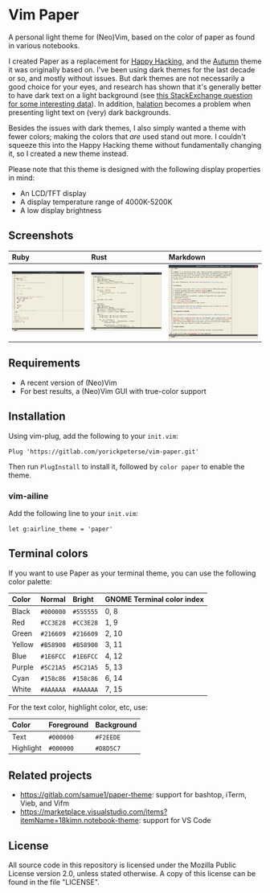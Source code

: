 # Vim Paper

A personal light theme for (Neo)Vim, based on the color of paper as found in
various notebooks.

I created Paper as a replacement for [Happy
Hacking](https://gitlab.com/yorickpeterse/happy_hacking.vim), and the
[Autumn](https://gitlab.com/yorickpeterse/Autumn.vim) theme it was originally
based on. I've been using dark themes for the last decade or so, and mostly
without issues. But dark themes are not necessarily a good choice for your eyes,
and research has shown that it's generally better to have dark text on a light
background (see [this StackExchange question for some interesting
data](https://ux.stackexchange.com/questions/53264/dark-or-white-color-theme-is-better-for-the-eyes)).
In addition, [halation](https://en.wiktionary.org/wiki/halation) becomes a
problem when presenting light text on (very) dark backgrounds.

Besides the issues with dark themes, I also simply wanted a theme with fewer
colors; making the colors that _are_ used stand out more. I couldn't squeeze
this into the Happy Hacking theme without fundamentally changing it, so I
created a new theme instead.

Please note that this theme is designed with the following display properties in
mind:

* An LCD/TFT display
* A display temperature range of 4000K-5200K
* A low display brightness

## Screenshots

| Ruby                          | Rust                          | Markdown
|:------------------------------|:------------------------------|:-------------
| ![Ruby](screenshots/ruby.png) | ![Rust](screenshots/rust.png) | ![Markdown](screenshots/markdown.png)


## Requirements

* A recent version of (Neo)Vim
* For best results, a (Neo)Vim GUI with true-color support

## Installation

Using vim-plug, add the following to your `init.vim`:

    Plug 'https://gitlab.com/yorickpeterse/vim-paper.git'

Then run `PlugInstall` to install it, followed by `color paper` to enable the
theme.

### vim-ailine

Add the following line to your `init.vim`:

    let g:airline_theme = 'paper'

## Terminal colors

If you want to use Paper as your terminal theme, you can use the following color
palette:

| Color   | Normal    | Bright    | GNOME Terminal color index
|:--------|:----------|:----------|:--------------------------
| Black   | `#000000` | `#555555` | 0, 8
| Red     | `#CC3E28` | `#CC3E28` | 1, 9
| Green   | `#216609` | `#216609` | 2, 10
| Yellow  | `#B58900` | `#B58900` | 3, 11
| Blue    | `#1E6FCC` | `#1E6FCC` | 4, 12
| Purple  | `#5C21A5` | `#5C21A5` | 5, 13
| Cyan    | `#158c86` | `#158c86` | 6, 14
| White   | `#AAAAAA` | `#AAAAAA` | 7, 15

For the text color, highlight color, etc, use:

| Color     | Foreground | Background
|:----------|:-----------|:------------
| Text      | `#000000`  | `#F2EEDE`
| Highlight | `#000000`  | `#D8D5C7`

## Related projects

- https://gitlab.com/samue1/paper-theme: support for bashtop, iTerm, Vieb, and
  Vifm
- https://marketplace.visualstudio.com/items?itemName=18kimn.notebook-theme:
  support for VS Code

## License

All source code in this repository is licensed under the Mozilla Public License
version 2.0, unless stated otherwise. A copy of this license can be found in the
file "LICENSE".
